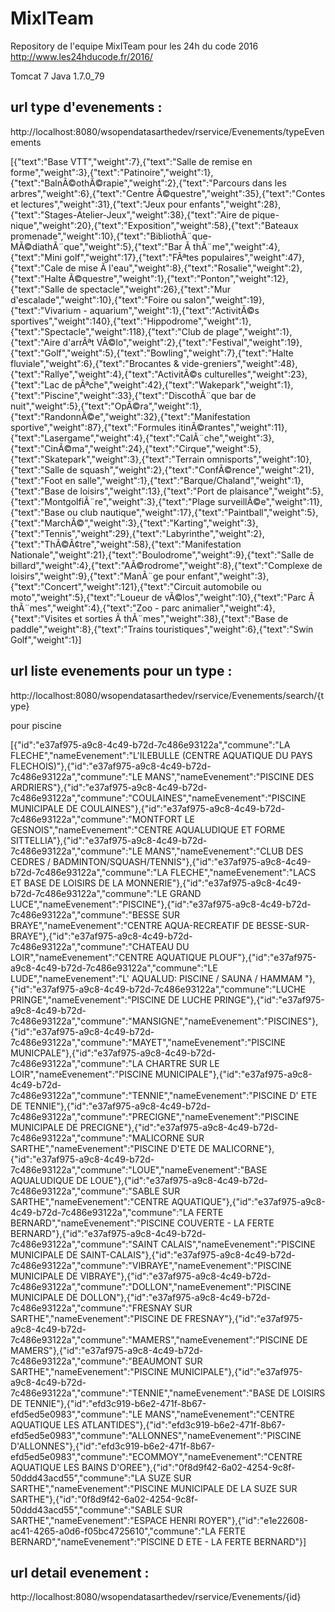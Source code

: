 # MixITeam
Repository de l'equipe MixITeam pour les 24h du code 2016
http://www.les24hducode.fr/2016/

Tomcat 7
Java 1.7.0_79

## url type d'evenements :

http://localhost:8080/wsopendatasarthedev/rservice/Evenements/typeEvenements

[{"text":"Base VTT","weight":7},{"text":"Salle de remise en forme","weight":3},{"text":"Patinoire","weight":1},{"text":"BalnÃ©othÃ©rapie","weight":2},{"text":"Parcours dans les arbres","weight":6},{"text":"Centre Ã©questre","weight":35},{"text":"Contes et lectures","weight":31},{"text":"Jeux pour enfants","weight":28},{"text":"Stages-Atelier-Jeux","weight":38},{"text":"Aire de pique-nique","weight":20},{"text":"Exposition","weight":58},{"text":"Bateaux promenade","weight":10},{"text":"BibliothÃ¨que-MÃ©diathÃ¨que","weight":5},{"text":"Bar Ã  thÃ¨me","weight":4},{"text":"Mini golf","weight":17},{"text":"FÃªtes populaires","weight":47},{"text":"Cale de mise Ã  l'eau","weight":8},{"text":"Rosalie","weight":2},{"text":"Halte Ã©questre","weight":1},{"text":"Ponton","weight":12},{"text":"Salle de spectacle","weight":26},{"text":"Mur d'escalade","weight":10},{"text":"Foire ou salon","weight":19},{"text":"Vivarium - aquarium","weight":1},{"text":"ActivitÃ©s sportives","weight":140},{"text":"Hippodrome","weight":1},{"text":"Spectacle","weight":118},{"text":"Club de plage","weight":1},{"text":"Aire d'arrÃªt VÃ©lo","weight":2},{"text":"Festival","weight":19},{"text":"Golf","weight":5},{"text":"Bowling","weight":7},{"text":"Halte fluviale","weight":6},{"text":"Brocantes & vide-greniers","weight":48},{"text":"Rallye","weight":4},{"text":"ActivitÃ©s culturelles","weight":23},{"text":"Lac de pÃªche","weight":42},{"text":"Wakepark","weight":1},{"text":"Piscine","weight":33},{"text":"DiscothÃ¨que bar de nuit","weight":5},{"text":"OpÃ©ra","weight":1},{"text":"RandonnÃ©e","weight":32},{"text":"Manifestation sportive","weight":87},{"text":"Formules itinÃ©rantes","weight":11},{"text":"Lasergame","weight":4},{"text":"CalÃ¨che","weight":3},{"text":"CinÃ©ma","weight":24},{"text":"Cirque","weight":5},{"text":"Skatepark","weight":3},{"text":"Terrain omnisports","weight":10},{"text":"Salle de squash","weight":2},{"text":"ConfÃ©rence","weight":21},{"text":"Foot en salle","weight":1},{"text":"Barque/Chaland","weight":1},{"text":"Base de loisirs","weight":13},{"text":"Port de plaisance","weight":5},{"text":"MontgolfiÃ¨re","weight":3},{"text":"Plage surveillÃ©e","weight":11},{"text":"Base ou club nautique","weight":17},{"text":"Paintball","weight":5},{"text":"MarchÃ©","weight":3},{"text":"Karting","weight":3},{"text":"Tennis","weight":29},{"text":"Labyrinthe","weight":2},{"text":"ThÃ©Ã¢tre","weight":58},{"text":"Manifestation Nationale","weight":21},{"text":"Boulodrome","weight":9},{"text":"Salle de billard","weight":4},{"text":"AÃ©rodrome","weight":8},{"text":"Complexe de loisirs","weight":9},{"text":"ManÃ¨ge pour enfant","weight":3},{"text":"Concert","weight":121},{"text":"Circuit automobile ou moto","weight":5},{"text":"Loueur de vÃ©los","weight":10},{"text":"Parc Ã  thÃ¨mes","weight":4},{"text":"Zoo - parc animalier","weight":4},{"text":"Visites et sorties Ã  thÃ¨mes","weight":38},{"text":"Base de paddle","weight":8},{"text":"Trains touristiques","weight":6},{"text":"Swin Golf","weight":1}]


## url liste evenements pour un type :

http://localhost:8080/wsopendatasarthedev/rservice/Evenements/search/{type}

pour piscine 

[{"id":"e37af975-a9c8-4c49-b72d-7c486e93122a","commune":"LA FLECHE","nameEvenement":"L'ILEBULLE (CENTRE AQUATIQUE DU PAYS FLECHOIS)"},{"id":"e37af975-a9c8-4c49-b72d-7c486e93122a","commune":"LE MANS","nameEvenement":"PISCINE DES ARDRIERS"},{"id":"e37af975-a9c8-4c49-b72d-7c486e93122a","commune":"COULAINES","nameEvenement":"PISCINE MUNICIPALE DE COULAINES"},{"id":"e37af975-a9c8-4c49-b72d-7c486e93122a","commune":"MONTFORT LE GESNOIS","nameEvenement":"CENTRE AQUALUDIQUE ET FORME SITTELLIA"},{"id":"e37af975-a9c8-4c49-b72d-7c486e93122a","commune":"LE MANS","nameEvenement":"CLUB DES CEDRES / BADMINTON/SQUASH/TENNIS"},{"id":"e37af975-a9c8-4c49-b72d-7c486e93122a","commune":"LA FLECHE","nameEvenement":"LACS ET BASE DE LOISIRS DE LA MONNERIE"},{"id":"e37af975-a9c8-4c49-b72d-7c486e93122a","commune":"LE GRAND LUCE","nameEvenement":"PISCINE"},{"id":"e37af975-a9c8-4c49-b72d-7c486e93122a","commune":"BESSE SUR BRAYE","nameEvenement":"CENTRE AQUA-RECREATIF DE BESSE-SUR-BRAYE"},{"id":"e37af975-a9c8-4c49-b72d-7c486e93122a","commune":"CHATEAU DU LOIR","nameEvenement":"CENTRE AQUATIQUE PLOUF"},{"id":"e37af975-a9c8-4c49-b72d-7c486e93122a","commune":"LE LUDE","nameEvenement":"L' AQUALUD: PISCINE / SAUNA / HAMMAM "},{"id":"e37af975-a9c8-4c49-b72d-7c486e93122a","commune":"LUCHE PRINGE","nameEvenement":"PISCINE DE LUCHE PRINGE"},{"id":"e37af975-a9c8-4c49-b72d-7c486e93122a","commune":"MANSIGNE","nameEvenement":"PISCINES"},{"id":"e37af975-a9c8-4c49-b72d-7c486e93122a","commune":"MAYET","nameEvenement":"PISCINE MUNICPALE"},{"id":"e37af975-a9c8-4c49-b72d-7c486e93122a","commune":"LA CHARTRE SUR LE LOIR","nameEvenement":"PISCINE MUNICIPALE"},{"id":"e37af975-a9c8-4c49-b72d-7c486e93122a","commune":"TENNIE","nameEvenement":"PISCINE D' ETE DE TENNIE"},{"id":"e37af975-a9c8-4c49-b72d-7c486e93122a","commune":"PRECIGNE","nameEvenement":"PISCINE MUNICIPALE DE PRECIGNE"},{"id":"e37af975-a9c8-4c49-b72d-7c486e93122a","commune":"MALICORNE SUR SARTHE","nameEvenement":"PISCINE D'ETE DE MALICORNE"},{"id":"e37af975-a9c8-4c49-b72d-7c486e93122a","commune":"LOUE","nameEvenement":"BASE AQUALUDIQUE DE LOUE"},{"id":"e37af975-a9c8-4c49-b72d-7c486e93122a","commune":"SABLE SUR SARTHE","nameEvenement":"CENTRE AQUATIQUE"},{"id":"e37af975-a9c8-4c49-b72d-7c486e93122a","commune":"LA FERTE BERNARD","nameEvenement":"PISCINE COUVERTE - LA FERTE BERNARD"},{"id":"e37af975-a9c8-4c49-b72d-7c486e93122a","commune":"SAINT CALAIS","nameEvenement":"PISCINE MUNICIPALE DE SAINT-CALAIS"},{"id":"e37af975-a9c8-4c49-b72d-7c486e93122a","commune":"VIBRAYE","nameEvenement":"PISCINE MUNICIPALE DE VIBRAYE"},{"id":"e37af975-a9c8-4c49-b72d-7c486e93122a","commune":"DOLLON","nameEvenement":"PISCINE MUNICIPALE DE DOLLON"},{"id":"e37af975-a9c8-4c49-b72d-7c486e93122a","commune":"FRESNAY SUR SARTHE","nameEvenement":"PISCINE DE FRESNAY"},{"id":"e37af975-a9c8-4c49-b72d-7c486e93122a","commune":"MAMERS","nameEvenement":"PISCINE DE MAMERS"},{"id":"e37af975-a9c8-4c49-b72d-7c486e93122a","commune":"BEAUMONT SUR SARTHE","nameEvenement":"PISCINE MUNICIPALE"},{"id":"e37af975-a9c8-4c49-b72d-7c486e93122a","commune":"TENNIE","nameEvenement":"BASE DE LOISIRS DE TENNIE"},{"id":"efd3c919-b6e2-471f-8b67-efd5ed5e0983","commune":"LE MANS","nameEvenement":"CENTRE AQUATIQUE LES ATLANTIDES"},{"id":"efd3c919-b6e2-471f-8b67-efd5ed5e0983","commune":"ALLONNES","nameEvenement":"PISCINE D'ALLONNES"},{"id":"efd3c919-b6e2-471f-8b67-efd5ed5e0983","commune":"ECOMMOY","nameEvenement":"CENTRE AQUATIQUE LES BAINS D'OREE"},{"id":"0f8d9f42-6a02-4254-9c8f-50ddd43acd55","commune":"LA SUZE SUR SARTHE","nameEvenement":"PISCINE MUNICIPALE DE LA SUZE SUR SARTHE"},{"id":"0f8d9f42-6a02-4254-9c8f-50ddd43acd55","commune":"SABLE SUR SARTHE","nameEvenement":"ESPACE HENRI ROYER"},{"id":"e1e22608-ac41-4265-a0d6-f05bc4725610","commune":"LA FERTE BERNARD","nameEvenement":"PISCINE D ETE - LA FERTE BERNARD"}]

## url detail evenement :

http://localhost:8080/wsopendatasarthedev/rservice/Evenements/{id}
